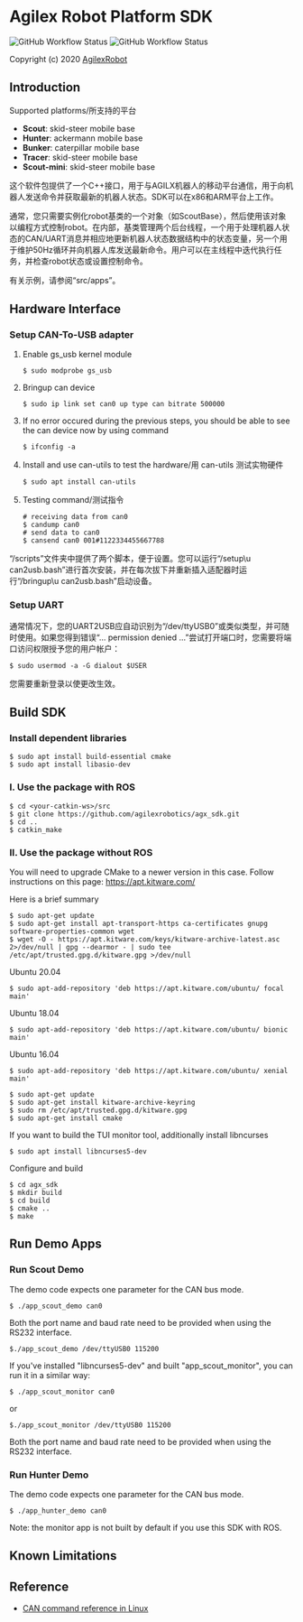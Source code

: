 # Agilex Robot Platform SDK

![GitHub Workflow Status](https://github.com/westonrobot/wrp_sdk/workflows/Cpp/badge.svg)
![GitHub Workflow Status](https://github.com/westonrobot/wrp_sdk/workflows/ROS/badge.svg)

Copyright (c) 2020 [AgilexRobot](http://www.agilex.ai/)

## Introduction

Supported platforms/所支持的平台

* **Scout**: skid-steer mobile base
* **Hunter**: ackermann mobile base
* **Bunker**: caterpillar mobile base
* **Tracer**: skid-steer mobile base
* **Scout-mini**: skid-steer mobile base

这个软件包提供了一个C++接口，用于与AGILX机器人的移动平台通信，用于向机器人发送命令并获取最新的机器人状态。SDK可以在x86和ARM平台上工作。

通常，您只需要实例化robot基类的一个对象（如ScoutBase），然后使用该对象以编程方式控制robot。在内部，基类管理两个后台线程，一个用于处理机器人状态的CAN/UART消息并相应地更新机器人状态数据结构中的状态变量，另一个用于维护50Hz循环并向机器人库发送最新命令。用户可以在主线程中迭代执行任务，并检查robot状态或设置控制命令。

有关示例，请参阅“src/apps”。

## Hardware Interface

### Setup CAN-To-USB adapter 
 
1. Enable gs_usb kernel module
    ```
    $ sudo modprobe gs_usb
    ```
2. Bringup can device
   ```
   $ sudo ip link set can0 up type can bitrate 500000
   ```
3. If no error occured during the previous steps, you should be able to see the can device now by using command
   ```
   $ ifconfig -a
   ```
4. Install and use can-utils to test the hardware/用 can-utils 测试实物硬件
    ```
    $ sudo apt install can-utils
    ```
5. Testing command/测试指令
    ```
    # receiving data from can0
    $ candump can0
    # send data to can0
    $ cansend can0 001#1122334455667788
    ```

“/scripts”文件夹中提供了两个脚本，便于设置。您可以运行“/setup\u can2usb.bash”进行首次安装，并在每次拔下并重新插入适配器时运行“/bringup\u can2usb.bash”启动设备。

### Setup UART

通常情况下，您的UART2USB应自动识别为“/dev/ttyUSB0”或类似类型，并可随时使用。如果您得到错误“... permission denied ...”尝试打开端口时，您需要将端口访问权限授予您的用户帐户：

```
$ sudo usermod -a -G dialout $USER
```
您需要重新登录以使更改生效。

## Build SDK

### Install dependent libraries

```
$ sudo apt install build-essential cmake
$ sudo apt install libasio-dev
```

### I. Use the package with ROS

```
$ cd <your-catkin-ws>/src
$ git clone https://github.com/agilexrobotics/agx_sdk.git
$ cd ..
$ catkin_make
```

### II. Use the package without ROS
You will need to upgrade CMake to a newer version in this case. Follow instructions on this page: https://apt.kitware.com/ 

Here is a brief summary

```
$ sudo apt-get update
$ sudo apt-get install apt-transport-https ca-certificates gnupg software-properties-common wget
$ wget -O - https://apt.kitware.com/keys/kitware-archive-latest.asc 2>/dev/null | gpg --dearmor - | sudo tee /etc/apt/trusted.gpg.d/kitware.gpg >/dev/null
```

Ubuntu 20.04 

```
$ sudo apt-add-repository 'deb https://apt.kitware.com/ubuntu/ focal main'
```

Ubuntu 18.04 

```
$ sudo apt-add-repository 'deb https://apt.kitware.com/ubuntu/ bionic main'
```

Ubuntu 16.04 

```
$ sudo apt-add-repository 'deb https://apt.kitware.com/ubuntu/ xenial main'
```

```
$ sudo apt-get update
$ sudo apt-get install kitware-archive-keyring
$ sudo rm /etc/apt/trusted.gpg.d/kitware.gpg
$ sudo apt-get install cmake
```

If you want to build the TUI monitor tool, additionally install libncurses

```
$ sudo apt install libncurses5-dev
```

Configure and build

```
$ cd agx_sdk 
$ mkdir build
$ cd build
$ cmake ..
$ make
```

## Run Demo Apps
### Run Scout Demo

The demo code expects one parameter for the CAN bus mode.

```
$ ./app_scout_demo can0
```

Both the port name and baud rate need to be provided when using the RS232 interface.

```
$./app_scout_demo /dev/ttyUSB0 115200
```

If you've installed "libncurses5-dev" and built "app_scout_monitor", you can run it in a similar way:

```
$ ./app_scout_monitor can0
```

or

```
$./app_scout_monitor /dev/ttyUSB0 115200
```
Both the port name and baud rate need to be provided when using the RS232 interface.
### Run Hunter Demo
The demo code expects one parameter for the CAN bus mode.

```
$ ./app_hunter_demo can0
```

Note: the monitor app is not built by default if you use this SDK with ROS.

## Known Limitations

<!-- 
1. The CAN interface requires the hardware to appear as a CAN device in the system. You can use the command "ifconfig" to check the interface status. For example, you may see something like

    ```
    can1: flags=193<UP,RUNNING,NOARP>  mtu 16
            unspec 00-00-00-00-00-00-00-00-00-00-00-00-00-00-00-00  txqueuelen 10  (UNSPEC)
            RX packets 4751634  bytes 38013072 (36.2 MiB)
            RX errors 0  dropped 0  overruns 0  frame 0
            TX packets 126269  bytes 1010152 (986.4 KiB)
            TX errors 0  dropped 0 overruns 0  carrier 0  collisions 0
            device interrupt 43
    ```
    
    If you use your own CAN-to-USB adapter, make sure it supports slcan or can be brought up as a native CAN device. Some adapters may use a custom-defined protocol and appear as a serial device in Linux. In such a case, you will have to translate the byte stream between CAN and UART by yourself. It would be difficult for us to provide support for them since not all manufacturers define this protocol in the same way.

1. Release v0.1 of this SDK provided a serial interface to talk with the robot. Front/rear light on the robot cannot be controlled and only a small subset of all robot states can be acquired through that interface. Full support of the serial interface is still under development and requires additional work on both the SDK and firmware sides.
-->

## Reference

* [CAN command reference in Linux](https://wiki.rdu.im/_pages/Notes/Embedded-System/Linux/can-bus-in-linux.html)
